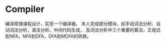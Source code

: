# Compiler
编译原理课程设计，实现一个编译器。 
本人完成部分模块，如手动词法分析、自动词法分析，语法分析、中间代码生成，
及词法分析中三个重要的算法，正规式到NFA，NFA到DFA，DFA到MDFA的转换。
